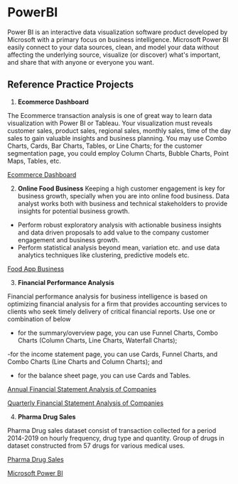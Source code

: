 # **PowerBI**

Power BI is an interactive data visualization software product developed by Microsoft with a primary focus on business intelligence. Microsoft Power BI easily connect to your data sources, clean, and model your data without affecting the underlying source, visualize (or discover) what's important, and share that with anyone or everyone you want.

## **Reference Practice Projects**

1. **Ecommerce Dashboard**

The Ecommerce transaction analysis is one of great way to learn data visualization with Power BI or Tableau. Your visualization must reveals customer sales, product sales, regional sales, monthly sales, time of the day sales to gain valuable insights and business planning. You may use Combo Charts, Cards, Bar Charts, Tables, or Line Charts; for the customer segmentation page, you could employ Column Charts, Bubble Charts, Point Maps, Tables, etc.

[Ecommerce Dashboard](https://www.kaggle.com/datasets/ybifoundation/ecommerce-visualization)

2. **Online Food Business**
Keeping a high customer engagement is key for business growth, specially when you are into online food business. Data analyst works both with business and technical stakeholders to provide insights for potential business growth.

- Perform robust exploratory analysis with actionable business insights and data driven proposals to add value to the company customer engagement and business growth.
- Perform statistical analysis beyond mean, variation etc. and use data analytics techniques like clustering, predictive models etc.

[Food App Business](https://www.kaggle.com/datasets/ybifoundation/food-app-business)

3. **Financial Performance Analysis**

Financial performance analysis for business intelligence is based on optimizing financial analysis for a firm that provides accounting services to clients who seek timely delivery of critical financial reports. Use one or combination of below

- for the summary/overview page, you can use Funnel Charts, Combo Charts (Column Charts, Line Charts, Waterfall Charts); 

-for the income statement page, you can use Cards, Funnel Charts, and Combo Charts (Line Charts and Column Charts); and

- for the balance sheet page, you can use Cards and Tables.

[Annual Financial Statement Analysis of Companies](https://github.com/YBIFoundation/PowerBI/blob/main/FinancialStatementAnalysis-Annual.xlsx)

[Quarterly Financial Statement Analysis of Companies](https://github.com/YBIFoundation/PowerBI/blob/main/FinancialStatementAnalysis-Quaterly.xlsx)

4. **Pharma Drug Sales**

Pharma Drug sales dataset consist of transaction collected for a period 2014-2019 on hourly frequency, drug type and quantity. Group of drugs in dataset constructed from 57 drugs for various medical uses.

[Pharma Drug Sales](https://www.kaggle.com/datasets/ybifoundation/pharma-drug-sales)




[Microsoft Power BI](https://learn.microsoft.com/en-us/training/modules/introduction-power-bi/)

